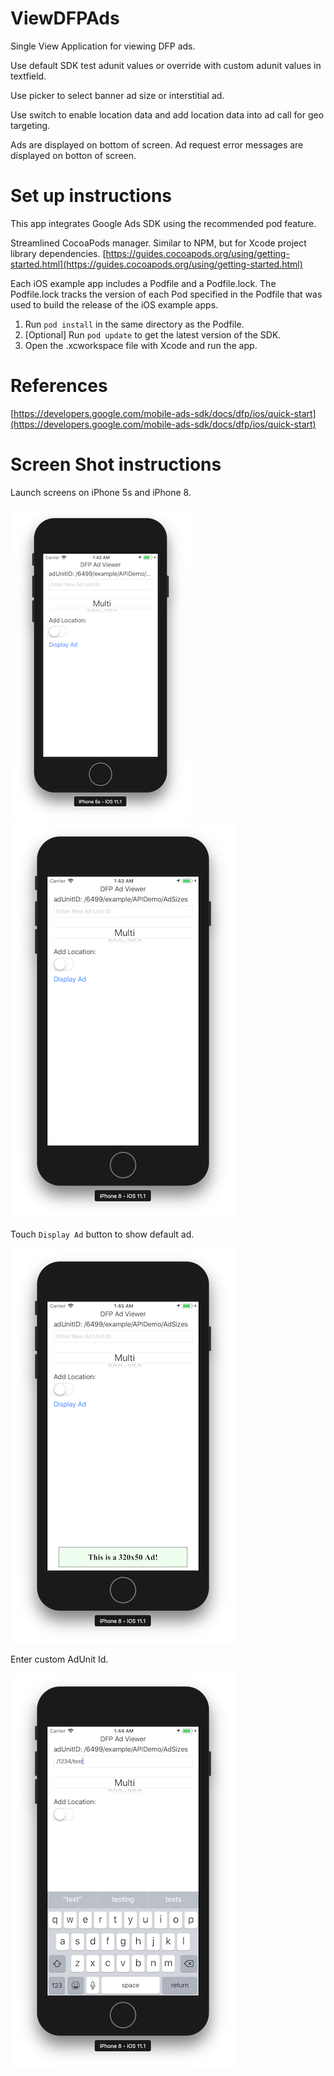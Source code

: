 # ViewDFPAds

Single View Application for viewing DFP ads.

Use default SDK test adunit values or override with custom adunit values in textfield.

Use picker to select banner ad size or interstitial ad.

Use switch to enable location data and add location data into ad call for geo targeting.

Ads are displayed on bottom of screen.  Ad request error messages are displayed on botton of screen.

# Set up instructions
This app integrates Google Ads SDK using the recommended pod feature.

Streamlined CocoaPods manager.  Similar to NPM, but for Xcode project library dependencies.
[https://guides.cocoapods.org/using/getting-started.html](https://guides.cocoapods.org/using/getting-started.html)

Each iOS example app includes a Podfile and a Podfile.lock. The Podfile.lock
tracks the version of each Pod specified in the Podfile that was used to build
the release of the iOS example apps.

1. Run `pod install` in the same directory as the Podfile.
1. [Optional] Run `pod update` to get the latest version of the SDK.
1. Open the .xcworkspace file with Xcode and run the app.

# References
[https://developers.google.com/mobile-ads-sdk/docs/dfp/ios/quick-start](https://developers.google.com/mobile-ads-sdk/docs/dfp/ios/quick-start)

# Screen Shot instructions

Launch screens on iPhone 5s and iPhone 8.

![iphone5s screenshot](/images/iphone5s.png)
![iphone8 screenshot](/images/iphone8.png)

Touch `Display Ad` button to show default ad.

![iphone8defaultad screenshot](/images/iphone8defaultad.png)

Enter custom AdUnit Id.

![iphone8adunitscreenshot](/images/iphone8adunit.png)
